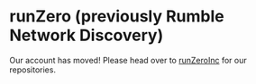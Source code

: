 # runZero (previously Rumble Network Discovery)

Our account has moved! Please head over to [runZeroInc](https://github.com/runZeroInc) for our repositories.
